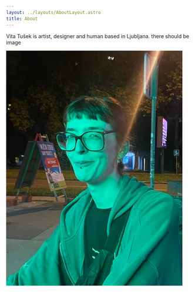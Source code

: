 ```yaml
---
layout: ../layouts/AboutLayout.astro
title: About
---
```

Vita Tušek is artist, designer and human based in Ljubljana. there should be image

![](public/IMG_0155.jpeg)